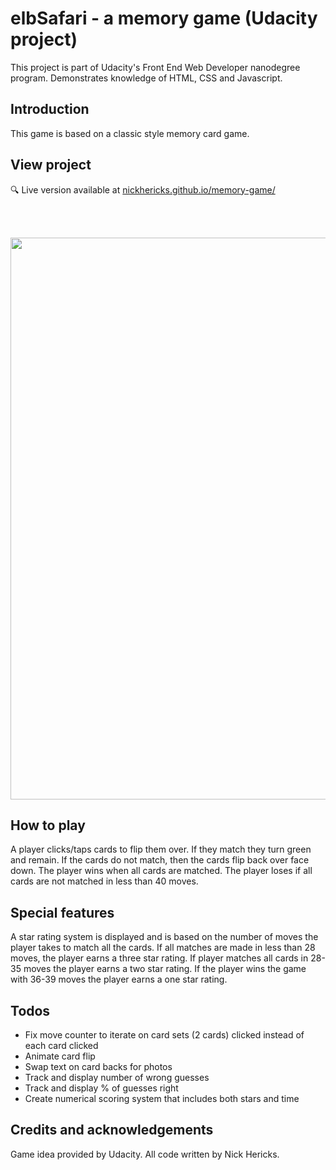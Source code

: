 
# elbSafari - a memory game (Udacity project)

This project is part of Udacity's Front End Web Developer nanodegree program. Demonstrates knowledge of HTML, CSS and Javascript.

## Introduction

This game is based on a classic style memory card game.


## View project
 :mag: Live version available at [nickhericks.github.io/memory-game/](https://nickhericks.github.io/memory-game/)

<br><br>

<img src="https://res.cloudinary.com/dtqevfsxh/image/upload/v1540559469/portfolio/elb3_screenshot_1200.png" width="899">


## How to play

A player clicks/taps cards to flip them over. If they match they turn green and remain. If the cards do not match, then the cards flip back over face down. The player wins when all cards are matched. The player loses if all cards are not matched in less than 40 moves.

## Special features

A star rating system is displayed and is based on the number of moves the player takes to match all the cards. If all matches are made in less than 28 moves, the player earns a three star rating. If player matches all cards in 28-35 moves the player earns a two star rating. If the player wins the game with 36-39 moves the player earns a one star rating.

## Todos

* Fix move counter to iterate on card sets (2 cards) clicked instead of each card clicked
* Animate card flip
* Swap text on card backs for photos
* Track and display number of wrong guesses
* Track and display % of guesses right
* Create numerical scoring system that includes both stars and time

## Credits and acknowledgements

Game idea provided by Udacity. All code written by Nick Hericks.
